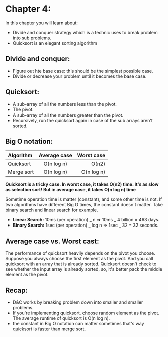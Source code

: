 # Chapter 4:

In this chapter you will learn about:

- Divide and conquer strategy which is a technic uses to break problem into sub problems.
- Quicksort is an elegant sorting algorithm

## Divide and conquer:

- Figure out hte base case: this should be the simplest possible case.
- Divide or decrease your problem until it becomes the base case.

## Quicksort:

- A sub-array of all the numbers less than the pivot.
- The pivot.
- A sub-array of all the numbers greater than the pivot.
- Recursively, run the quicksort again in case of the sub arrays aren't sorted.

## Big O notation:

| Algorithm  | Average case | Worst case |
| :--------- | :----------: | ---------: |
| Quicksort  |  O(n log n)  |      O(n2) |
| Merge sort |  O(n log n)  | O(n log n) |

**Quicksort is a tricky case. In worst case, it takes O(n2) time. It's as slow as selection sort! But in average case, it takes O(n log n) time**

Sometime operation time is matter (constant), and some other time is not. If two algorithms have different Big O times, the constant doesn't matter. Take binary search and linear search for example.

- **Linear Search:** 10ms (per operation) _ n => 10ms _ 4 billion = 463 days.
- **Binary Search:** 1sec (per operation) _ log n => 1sec _ 32 = 32 seconds.

## Average case vs. Worst cast:

The performance of quicksort heavily depends on the pivot you choose. Suppose you always choose the first element as the pivot. And you call quicksort with an array that is already sorted. Quicksort doesn't check to see whether the input array is already sorted, so, it's better pack the middle element as the pivot.

## Recap:

- D&C works by breaking problem down into smaller and smaller problems.
- If you're implementing quicksort. choose random element as the pivot. The average runtime of quicksort is O(n log n).
- the constant in Big O notation can matter sometimes that's way quicksort is faster than merge sort.
